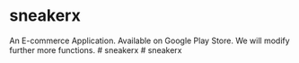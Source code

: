 # sneakerx

An E-commerce Application. Available on Google Play Store. We will modify further more functions.
#   s n e a k e r x  
 #   s n e a k e r x  
 